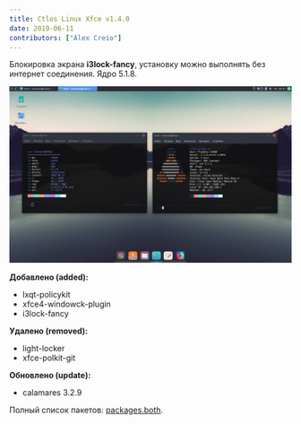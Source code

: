 ```yaml
---
title: Ctlos Linux Xfce v1.4.0
date: 2019-06-11
contributors: ["Alex Creio"]
---
```


Блокировка экрана **i3lock-fancy**, установку можно выполнять без интернет соединения. Ядро 5.1.8.

![Xfce v1.4.0](xfce1-4-0.png)

**Добавлено (added):**

- lxqt-policykit
- xfce4-windowck-plugin
- i3lock-fancy

**Удалено (removed):**

- light-locker
- xfce-polkit-git

**Обновлено (update):**

- calamares 3.2.9

Полный список пакетов: [packages.both](https://github.com/ctlos/ctlosiso/blob/e3b9f5b58668258ad3e562657a17c11fea356edb/packages.both).

